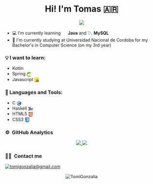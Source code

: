 <h1 align="center"> Hi! I'm Tomas 🇦🇷️</h1>

<p align="center">
  <img src="https://komarev.com/ghpvc/?username=TomiGonzalia&color=red&style=flat">
</p>

- 💻️ I'm currently learning <img align="center" height="16" width="16" src="https://upload.wikimedia.org/wikipedia/commons/thumb/b/bc/Faenza-text-x-java.svg/640px-Faenza-text-x-java.svg.png"/> **Java** and <img align="center" height="16" width="16" src="https://github.com/devicons/devicon/blob/master/icons/mysql/mysql-original.svg"/> **MySQL**
- 📕️ I'm currently studying at Universidad Nacional de Cordoba for my Bachelor's in Computer Science (on my 3rd year)

<h3 align="left">💡 I want to learn:</h3>
<p>
  <ul>
    <li>Kotlin <img align="center" height="16" width="16" src="https://upload.wikimedia.org/wikipedia/commons/thumb/0/06/Kotlin_Icon.svg/640px-Kotlin_Icon.svg.png"/></li> 
    <li>Spring <img align="center" height="16" width="16" src="https://github.com/devicons/devicon/blob/master/icons/spring/spring-original.svg"/></li> 
    <li>Javascript <img align="center" height="16" width="16" src="https://github.com/devicons/devicon/blob/master/icons/javascript/javascript-original.svg"/></li> 
    
</ul>
</p>

<h3 align="left">🧰 Languages and Tools:</h3>
<ul>
  <li> C <img align="center" height="16" width="16" src="https://github.com/devicons/devicon/blob/master/icons/c/c-original.svg"/></li>
  <li> Haskell <img align="center" height="16" width="16" src="https://github.com/devicons/devicon/blob/master/icons/haskell/haskell-original.svg"/></li>
  <li> HTML5 <img align="center" height="16" width="16" src="https://github.com/devicons/devicon/blob/master/icons/html5/html5-original.svg"/></li>
  <li> CSS3 <img align="center" height="16" width="16" src="https://github.com/devicons/devicon/blob/master/icons/css3/css3-original.svg"/></li>
 </ul>
 </p>

### ⚙️ &nbsp;GitHub Analytics

<p align="center">
<a href="https://github.com/TomiGonzalia">
  <img height="180em" src="https://github-readme-stats-eight-theta.vercel.app/api?username=TomiGonzalia&show_icons=true&theme=algolia&include_all_commits=true&count_private=true"/>
  <img height="180em" src="https://github-readme-stats-eight-theta.vercel.app/api/top-langs/?username=TomiGonzalia&layout=compact&langs_count=8&theme=algolia"/>
</a>
</p>

### 🤝🏻 &nbsp;Contact me
<a href="mailto:tomigonzalia@gmail.com"><img src="https://img.shields.io/badge/tomigonzalia@gmail.com-D14836?style=flat&logo=Gmail&logoColor=white" alt="tomigonzalia@gmail.com"/></a>

<p align="center"><img align="center" src="https://github-readme-streak-stats.herokuapp.com/?user=TomiGonzalia&theme=prussian" alt="TomiGonzalia" /></p>
